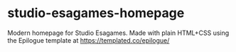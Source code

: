 # studio-esagames-homepage

Modern homepage for Studio Esagames. Made with plain HTML+CSS using the Epilogue template at https://templated.co/epilogue/
